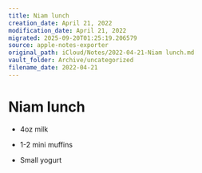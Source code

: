 ```yaml
---
title: Niam lunch
creation_date: April 21, 2022
modification_date: April 21, 2022
migrated: 2025-09-20T01:25:19.206579
source: apple-notes-exporter
original_path: iCloud/Notes/2022-04-21-Niam lunch.md
vault_folder: Archive/uncategorized
filename_date: 2022-04-21
---
```



# Niam lunch

- 4oz milk 

- 1-2 mini muffins 

- Small yogurt 


